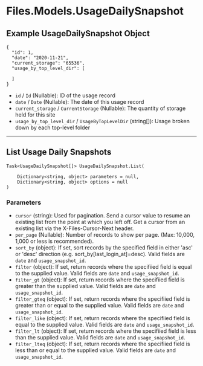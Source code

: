 # Files.Models.UsageDailySnapshot

## Example UsageDailySnapshot Object

```
{
  "id": 1,
  "date": "2020-11-21",
  "current_storage": "65536",
  "usage_by_top_level_dir": [

  ]
}
```

* `id` / `Id`  (Nullable<Int64>): ID of the usage record
* `date` / `Date`  (Nullable<DateTime>): The date of this usage record
* `current_storage` / `CurrentStorage`  (Nullable<Int64>): The quantity of storage held for this site
* `usage_by_top_level_dir` / `UsageByTopLevelDir`  (string[]): Usage broken down by each top-level folder


---

## List Usage Daily Snapshots

```
Task<UsageDailySnapshot[]> UsageDailySnapshot.List(
    
    Dictionary<string, object> parameters = null,
    Dictionary<string, object> options = null
)
```

### Parameters

* `cursor` (string): Used for pagination.  Send a cursor value to resume an existing list from the point at which you left off.  Get a cursor from an existing list via the X-Files-Cursor-Next header.
* `per_page` (Nullable<Int64>): Number of records to show per page.  (Max: 10,000, 1,000 or less is recommended).
* `sort_by` (object): If set, sort records by the specified field in either 'asc' or 'desc' direction (e.g. sort_by[last_login_at]=desc). Valid fields are `date` and `usage_snapshot_id`.
* `filter` (object): If set, return records where the specifiied field is equal to the supplied value. Valid fields are `date` and `usage_snapshot_id`.
* `filter_gt` (object): If set, return records where the specifiied field is greater than the supplied value. Valid fields are `date` and `usage_snapshot_id`.
* `filter_gteq` (object): If set, return records where the specifiied field is greater than or equal to the supplied value. Valid fields are `date` and `usage_snapshot_id`.
* `filter_like` (object): If set, return records where the specifiied field is equal to the supplied value. Valid fields are `date` and `usage_snapshot_id`.
* `filter_lt` (object): If set, return records where the specifiied field is less than the supplied value. Valid fields are `date` and `usage_snapshot_id`.
* `filter_lteq` (object): If set, return records where the specifiied field is less than or equal to the supplied value. Valid fields are `date` and `usage_snapshot_id`.
